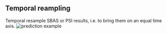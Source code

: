 ## Temporal reampling
Temporal resample SBAS or PSI results, i.e. to bring them on an equal time axis.
![prediction example](image.png)

